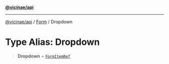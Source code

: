 [**@vicinae/api**](../../../../README.md)

***

[@vicinae/api](../../../../README.md) / [Form](../README.md) / Dropdown

# Type Alias: Dropdown

> **Dropdown** = [`FormItemRef`](../../../../type-aliases/FormItemRef.md)
